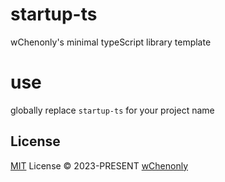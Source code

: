 # startup-ts

wChenonly's minimal typeScript library template

# use

globally replace `startup-ts` for your project name

## License

[MIT](./LICENSE) License &copy; 2023-PRESENT [wChenonly](https://github.com/wChenonly)

